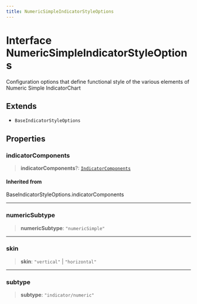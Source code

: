```yaml
---
title: NumericSimpleIndicatorStyleOptions
---
```


# Interface NumericSimpleIndicatorStyleOptions

Configuration options that define functional style of the various elements of Numeric Simple IndicatorChart

## Extends

- `BaseIndicatorStyleOptions`

## Properties

### indicatorComponents

> **indicatorComponents**?: [`IndicatorComponents`](../type-aliases/type-alias.IndicatorComponents.md)

#### Inherited from

BaseIndicatorStyleOptions.indicatorComponents

***

### numericSubtype

> **numericSubtype**: `"numericSimple"`

***

### skin

> **skin**: `"vertical"` \| `"horizontal"`

***

### subtype

> **subtype**: `"indicator/numeric"`
